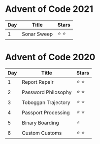 # Advent of Code 2021

Day | Title | Stars |
------------ | ------------ | ------------- |
1 | Sonar Sweep | :star: :star: |

# Advent of Code 2020

Day | Title | Stars |
------------ | ------------ | ------------- |
1 | Report Repair | :star: :star: |
2 | Password Philosophy | :star: :star: |
3 | Toboggan Trajectory | :star: :star: |
4 | Passport Processing | :star: :star: |
5 | Binary Boarding | :star: |
6 | Custom Customs | :star: :star: |
